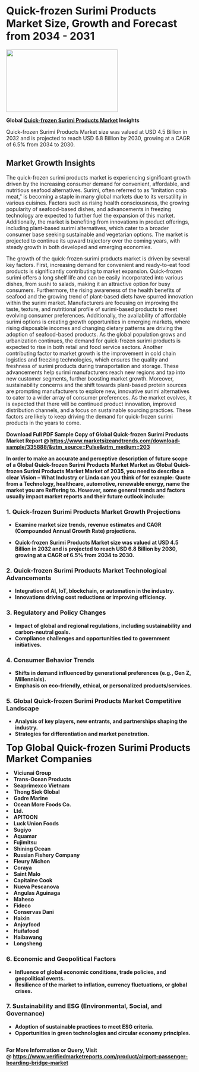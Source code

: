 <H1>Quick-frozen Surimi Products Market Size, Growth and Forecast from 2034 - 2031</H1><img class="aligncenter size-medium wp-image-584254" src="https://thirdeyenews.in/wp-content/uploads/2034/09/Global-Market-Research-300x168.jpeg" alt="" width="300" height="168" /><p><strong>Global&nbsp;<a href="https://www.marketsizeandtrends.com/download-sample/335888/&amp;utm_source=Pulse&amp;utm_medium=203">Quick-frozen Surimi Products Market</a> Insights</strong></p><p>Quick-frozen Surimi Products Market size was valued at USD 4.5 Billion in 2032 and is projected to reach USD 6.8 Billion by 2030, growing at a CAGR of 6.5% from 2034 to 2030.</p><p><h2>Market Growth Insights</h2> <p>The quick-frozen surimi products market is experiencing significant growth driven by the increasing consumer demand for convenient, affordable, and nutritious seafood alternatives. Surimi, often referred to as "imitation crab meat," is becoming a staple in many global markets due to its versatility in various cuisines. Factors such as rising health consciousness, the growing popularity of seafood-based dishes, and advancements in freezing technology are expected to further fuel the expansion of this market. Additionally, the market is benefiting from innovations in product offerings, including plant-based surimi alternatives, which cater to a broader consumer base seeking sustainable and vegetarian options. The market is projected to continue its upward trajectory over the coming years, with steady growth in both developed and emerging economies.</p> <p><strong></strong></p> <p>The growth of the quick-frozen surimi products market is driven by several key factors. First, increasing demand for convenient and ready-to-eat food products is significantly contributing to market expansion. Quick-frozen surimi offers a long shelf life and can be easily incorporated into various dishes, from sushi to salads, making it an attractive option for busy consumers. Furthermore, the rising awareness of the health benefits of seafood and the growing trend of plant-based diets have spurred innovation within the surimi market. Manufacturers are focusing on improving the taste, texture, and nutritional profile of surimi-based products to meet evolving consumer preferences. Additionally, the availability of affordable surimi options is creating growth opportunities in emerging markets, where rising disposable incomes and changing dietary patterns are driving the adoption of seafood-based products. As the global population grows and urbanization continues, the demand for quick-frozen surimi products is expected to rise in both retail and food service sectors. Another contributing factor to market growth is the improvement in cold chain logistics and freezing technologies, which ensures the quality and freshness of surimi products during transportation and storage. These advancements help surimi manufacturers reach new regions and tap into new customer segments, further boosting market growth. Moreover, sustainability concerns and the shift towards plant-based protein sources are prompting manufacturers to explore new, innovative surimi alternatives to cater to a wider array of consumer preferences. As the market evolves, it is expected that there will be continued product innovation, improved distribution channels, and a focus on sustainable sourcing practices. These factors are likely to keep driving the demand for quick-frozen surimi products in the years to come. <p><strong></p><p><span class=""><strong>Download Full PDF Sample Copy of Global Quick-frozen Surimi Products Market Report</strong> @ <a href="https://www.marketsizeandtrends.com/download-sample/335888/&amp;utm_source=Pulse&amp;utm_medium=203" target="_blank">https://www.marketsizeandtrends.com/download-sample/335888/&amp;utm_source=Pulse&amp;utm_medium=203</a></span></p><p>In order to make an accurate and perceptive description of future scope of a Global&nbsp;Quick-frozen Surimi Products Market Market as Global&nbsp;Quick-frozen Surimi Products Market Market of 2035, you need to describe a clear Vision &ndash; What Industry or Linda can you think of for example: Quote from a Technology, healthcare, automotive, renewable energy, name the market you are Reffering to. However, some general trends and factors usually impact market reports and their future outlook include:</p><h3>1.&nbsp;<strong>Quick-frozen Surimi Products Market Growth Projections</strong></h3><ul><li>Examine market size trends, revenue estimates and CAGR (Compounded Annual Growth Rate) projections.</li><li><p>Quick-frozen Surimi Products Market size was valued at USD 4.5 Billion in 2032 and is projected to reach USD 6.8 Billion by 2030, growing at a CAGR of 6.5% from 2034 to 2030.</p></li></ul><h3>2.&nbsp;<strong>Quick-frozen Surimi Products Market Technological Advancements</strong></h3><ul><li>Integration of AI, IoT, blockchain, or automation in the industry.</li><li>Innovations driving cost reductions or improving efficiency.</li></ul><h3>3.&nbsp;<strong>Regulatory and Policy Changes</strong></h3><ul><li>Impact of global and regional regulations, including sustainability and carbon-neutral goals.</li><li>Compliance challenges and opportunities tied to government initiatives.</li></ul><h3>4.&nbsp;<strong>Consumer Behavior Trends</strong></h3><ul><li>Shifts in demand influenced by generational preferences (e.g., Gen Z, Millennials).</li><li>Emphasis on eco-friendly, ethical, or personalized products/services.</li></ul><h3>5.&nbsp;<strong>Global Quick-frozen Surimi Products Market Competitive Landscape</strong></h3><ul><li>Analysis of key players, new entrants, and partnerships shaping the industry.</li><li>Strategies for differentiation and market penetration.</li></ul><p data-pm-slice="1 1 []"><span style="color: inherit; font-family: inherit; font-size: 25px;">Top Global Quick-frozen Surimi Products Market Companies</span></p><div class="" data-test-id=""><p><li>Viciunai Group</li><li> Trans-Ocean Products</li><li> Seaprimexco Vietnam</li><li> Thong Siek Global</li><li> Gadre Marine</li><li> Ocean More Foods Co.</li><li> Ltd.</li><li> APITOON</li><li> Luck Union Foods</li><li> Sugiyo</li><li> Aquamar</li><li> Fujimitsu</li><li> Shining Ocean</li><li> Russian Fishery Company</li><li> Fleury Michon</li><li> Coraya</li><li> Saint Malo</li><li> Capitaine Cook</li><li> Nueva Pescanova</li><li> Angulas Aguinaga</li><li> Maheso</li><li> Fideco</li><li> Conservas Dani</li><li> Haixin</li><li> Anjoyfood</li><li> Huifafood</li><li> Haibawang</li><li> Longsheng</li></p></div><h3>6.&nbsp;<strong>Economic and Geopolitical Factors</strong></h3><ul><li>Influence of global economic conditions, trade policies, and geopolitical events.</li><li>Resilience of the market to inflation, currency fluctuations, or global crises.</li></ul><h3>7.&nbsp;<strong>Sustainability and ESG (Environmental, Social, and Governance)</strong></h3><ul><li>Adoption of sustainable practices to meet ESG criteria.</li><li>Opportunities in green technologies and circular economy principles.</li></ul><h2><strong style="font-size: 14px;">For More Information or Query, Visit @&nbsp;</strong><a style="background-color: #ffffff; font-size: 14px;" href="https://www.marketsizeandtrends.com/report/quick-frozen-surimi-products-market/" target="_blank">https://www.verifiedmarketreports.com/product/airport-passenger-boarding-bridge-market</a></h2>

